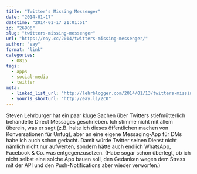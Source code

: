 ```yaml
---
title: "Twitter's Missing Messenger"
date: "2014-01-17"
datetime: "2014-01-17 21:01:51"
id: "26906"
slug: "twitters-missing-messenger"
url: "https://eay.cc/2014/twitters-missing-messenger/"
author: "eay"
format: "link"
categories:
  - 0815
tags:
  - apps
  - social-media
  - twitter
meta:
  - linked_list_url: "http://lehrblogger.com/2014/01/13/twitters-missing-messenger/"
  - yourls_shorturl: "http://eay.li/2c0"
---
```


Steven Lehrburger hat ein paar kluge Sachen über Twitters stiefmütterlich behandelte Direct Messages geschrieben. Ich stimme nicht mit allem überein, was er sagt (z.B. halte ich dieses öffentlichen machen von Konversationen für Unfug), aber an eine eigene Messaging-App für DMs habe ich auch schon gedacht. Damit würde Twitter seinen Dienst nicht nämlich nicht nur aufwerten, sondern hätte auch endlich WhatsApp, Facebook & Co. was entgegenzusetzen. (Habe sogar schon überlegt, ob ich nicht selbst eine solche App bauen soll, den Gedanken wegen dem Stress mit der API und den Push-Notifications aber wieder verworfen.)
